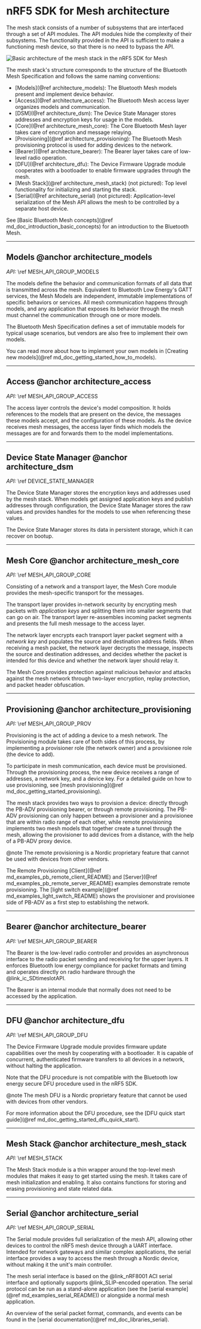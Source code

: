 # nRF5 SDK for Mesh architecture

The mesh stack consists of a number of subsystems that are interfaced through a set of API modules. The API modules hide the complexity of their subsystems. The functionality provided in the API is sufficient to make a functioning mesh device, so that there is no need to bypass the API.

 ![Basic architecture of the mesh stack in the nRF5 SDK for Mesh](img/basic_architecture.svg)

The mesh stack's structure corresponds to the structure of the Bluetooth Mesh Specification and follows the same naming conventions:
- [Models](@ref architecture_models): The Bluetooth Mesh models present and implement device behavior.
- [Access](@ref architecture_access): The Bluetooth Mesh access layer organizes models and communication.
- [DSM](@ref architecture_dsm): The Device State Manager stores addresses and encryption keys for usage in the models.
- [Core](@ref architecture_mesh_core): The Core Bluetooth Mesh layer takes care of encryption and message relaying.
- [Provisioning](@ref architecture_provisioning): The Bluetooth Mesh provisioning protocol is used for adding devices to the network.
- [Bearer](@ref architecture_bearer): The Bearer layer takes care of low-level radio operation.
- [DFU](@ref architecture_dfu): The Device Firmware Upgrade module cooperates with a bootloader to enable firmware upgrades through the mesh.
- [Mesh Stack](@ref architecture_mesh_stack) (not pictured): Top level functionality for initializing and starting the stack.
- [Serial](@ref architecture_serial) (not pictured): Application-level serialization of the Mesh API allows the mesh to be controlled by a separate host device.


See [Basic Bluetooth Mesh concepts](@ref md_doc_introduction_basic_concepts) for an introduction to the Bluetooth Mesh.

---


## Models @anchor architecture_models

*API:* \ref MESH_API_GROUP_MODELS

The models define the behavior and communication formats of all data that is transmitted across the mesh. Equivalent to Bluetooth Low Energy's GATT services, the Mesh Models are independent, immutable implementations of specific behaviors or services. All mesh communication happens through models, and any application that exposes its behavior through the mesh must channel the communication through one or more models.

The Bluetooth Mesh Specification defines a set of immutable models for typical usage scenarios, but vendors are also free to implement their own models.

You can read more about how to implement your own models in [Creating new models](@ref md_doc_getting_started_how_to_models).

---


## Access @anchor architecture_access

*API:* \ref MESH_API_GROUP_ACCESS

The access layer controls the device's model composition. It holds references to the models that are present on the device, the messages these models accept, and the configuration of these models. As the device receives mesh messages, the access layer finds which models the messages are for and forwards them to the model implementations.

---


## Device State Manager @anchor architecture_dsm

*API:* \ref DEVICE_STATE_MANAGER

The Device State Manager stores the encryption keys and addresses used by the mesh stack. When models get assigned application keys and publish addresses through configuration, the Device State Manager stores the raw values and provides handles for the models to use when referencing these values.

The Device State Manager stores its data in persistent storage, which it can recover on bootup.

---


## Mesh Core @anchor architecture_mesh_core

*API:* \ref MESH_API_GROUP_CORE

Consisting of a network and a transport layer, the Mesh Core module provides the mesh-specific transport for the messages.

The transport layer provides in-network security by encrypting mesh packets with _application keys_ and splitting them into smaller segments that can go on air. The transport layer re-assembles incoming packet segments and presents the full mesh message to the access layer.

The network layer encrypts each transport layer packet segment with a _network key_ and populates the source and destination address fields. When receiving a mesh packet, the network layer decrypts the message, inspects the source and destination addresses, and decides whether the packet is intended for this device and whether the network layer should relay it.

The Mesh Core provides protection against malicious behavior and attacks against the mesh network through two-layer encryption, replay protection, and packet header obfuscation.

---


## Provisioning @anchor architecture_provisioning

*API:* \ref MESH_API_GROUP_PROV

Provisioning is the act of adding a device to a mesh network. The Provisioning module takes care of both sides of this process, by implementing a provisioner role (the network owner) and a provisionee role (the device to add).

To participate in mesh communication, each device must be provisioned. Through the provisioning process, the new device receives a range of addresses, a network key, and a device key. For a detailed guide on how to use provisioning, see [mesh provisioning](@ref md_doc_getting_started_provisioning).

The mesh stack provides two ways to provision a device: directly through the PB-ADV provisioning bearer, or through remote provisioning. The PB-ADV provisioning can only happen between a provisioner and a provisionee that are within radio range of each other, while remote provisioning implements two mesh models that together create a tunnel through the mesh, allowing the provisioner to add devices from a distance, with the help of a PB-ADV proxy device.

@note The remote provisioning is a Nordic proprietary feature that cannot be used with devices from other vendors.

The Remote Provisioning [Client](@ref md_examples_pb_remote_client_README) and [Server](@ref md_examples_pb_remote_server_README) examples demonstrate remote provisioning. The [light switch example](@ref md_examples_light_switch_README) shows the provisioner and provisionee side of PB-ADV as a first step to establishing the network.

---


## Bearer @anchor architecture_bearer

*API:* \ref MESH_API_GROUP_BEARER

The Bearer is the low-level radio controller and provides an asynchronous interface to the radio packet sending and receiving for the upper layers. It enforces Bluetooth low energy compliance for packet formats and timing and operates directly on radio hardware through the @link_ic_SDtimeslotAPI<!--SoftDevice Timeslot API: https://www.nordicsemi.com/DocLib/Content/SoftDevice_Spec/s132/latest/SDS/s1xx/concurrent_multiprotocol_tsl_api/concurrent_multiprotocol_tsl_api -->.

The Bearer is an internal module that normally does not need to be accessed by the application.

---


## DFU @anchor architecture_dfu

*API:* \ref MESH_API_GROUP_DFU

The Device Firmware Upgrade module provides firmware update capabilities over the mesh by cooperating with a bootloader. It is capable of concurrent, authenticated firmware transfers to all devices in a network, without halting the application.

Note that the DFU procedure is not compatible with the Bluetooth low energy secure DFU procedure used in the nRF5 SDK.

@note The mesh DFU is a Nordic proprietary feature that cannot be used with devices from other vendors.

For more information about the DFU procedure, see the [DFU quick start guide](@ref md_doc_getting_started_dfu_quick_start).

---


## Mesh Stack @anchor architecture_mesh_stack

*API:* \ref MESH_STACK

The Mesh Stack module is a thin wrapper around the top-level mesh modules that makes it easy to get started using the mesh. It takes care of mesh initialization and enabling. It also contains functions for storing and erasing provisioning and state related data.

---


## Serial @anchor architecture_serial

*API:* \ref MESH_API_GROUP_SERIAL

The Serial module provides full serialization of the mesh API, allowing other devices to control the nRF5 mesh device through a UART interface. Intended for network gateways and similar complex applications, the serial interface provides a way to access the mesh through a Nordic device, without making it the unit's main controller.

The mesh serial interface is based on the @link_nRF8001 <!--nRF8000 series page: http://www.nordicsemi.com/Products/Low-power-short-range-wireless/nRF8000-series --> ACI serial interface and optionally supports @link_SLIP<!--SLIP: https://en.wikipedia.org/wiki/Serial_Line_Internet_Protocol-->-encoded operation. The serial protocol can be run as a stand-alone application (see the [serial example](@ref md_examples_serial_README)) or alongside a normal mesh application.

An overview of the serial packet format, commands, and events can be found in the [serial documentation](@ref md_doc_libraries_serial).
